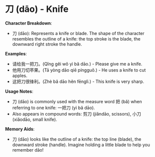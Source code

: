 # **刀 (dāo) - Knife**

**Character Breakdown**:  
- 刀 (dāo): Represents a knife or blade. The shape of the character resembles the outline of a knife: the top stroke is the blade, the downward right stroke the handle.

**Examples**:  
- 请给我一把刀。(Qǐng gěi wǒ yì bǎ dāo.) - Please give me a knife.  
- 他用刀切苹果。(Tā yòng dāo qiē píngguǒ.) - He uses a knife to cut apples.  
- 这把刀很锋利。(Zhè bǎ dāo hěn fēnglì.) - This knife is very sharp.

**Usage Notes**:  
- 刀 (dāo) is commonly used with the measure word 把 (bǎ) when referring to one knife: 一把刀 (yì bǎ dāo).  
- Also appears in compound words: 剪刀 (jiǎndāo, scissors), 小刀 (xiǎodāo, small knife).

**Memory Aids**:  
- 刀 (dāo) looks like the outline of a knife: the top line (blade), the downward stroke (handle). Imagine holding a little blade to help you remember dāo!